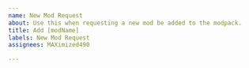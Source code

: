 ```yaml
---
name: New Mod Request
about: Use this when requesting a new mod be added to the modpack.
title: Add [modName]
labels: New Mod Request
assignees: MAXimized490

---
```


<!-- Hello. This is a test to see if this shows up once an issue is made.

It is also multi line! -->
